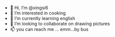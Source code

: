 - 👋 Hi, I’m @xingsi6
- 👀 I’m interested in cooking
- 🌱 I’m currently learning english
- 💞️ I’m looking to collaborate on drawing pictures
- 📫 you can reach me ... emm...by bus

<!---
xingsi6/xingsi6 is a ✨ special ✨ repository because its `README.md` (this file) appears on your GitHub profile.
You can click the Preview link to take a look at your changes.
--->
